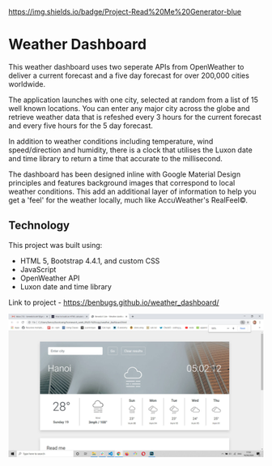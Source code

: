 https://img.shields.io/badge/Project-Read%20Me%20Generator-blue

# Weather Dashboard

This weather dashboard uses two seperate APIs from OpenWeather to deliver a current forecast and a five day forecast for over 200,000 cities worldwide.

The application launches with one city, selected at random from a list of 15 well known locations. You can enter any major city across the globe and retrieve weather data that is refeshed every 3 hours for the current forecast and every five hours for the 5 day forecast.

In addition to weather conditions including temperature, wind speed/direction and humidity, there is a clock that utilises the Luxon date and time library to return a time that accurate to the millisecond.

The dashboard has been designed inline with Google Material Design principles and features background images that correspond to local weather conditions. This add an additional layer of information to help you get a 'feel' for the weather locally, much like AccuWeather's RealFeel©.

## Technology

This project was built using:

- HTML 5, Bootstrap 4.4.1, and custom CSS
- JavaScript
- OpenWeather API
- Luxon date and time library

Link to project - https://benbugs.github.io/weather_dashboard/


![Screen grab of dashboard](weather_dashboard.jpg)
